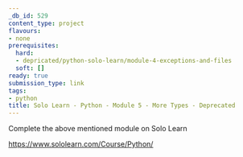 ```yaml
---
_db_id: 529
content_type: project
flavours:
- none
prerequisites:
  hard:
  - depricated/python-solo-learn/module-4-exceptions-and-files
  soft: []
ready: true
submission_type: link
tags:
- python
title: Solo Learn - Python - Module 5 - More Types - Deprecated
---
```


Complete the above mentioned module on Solo Learn

https://www.sololearn.com/Course/Python/